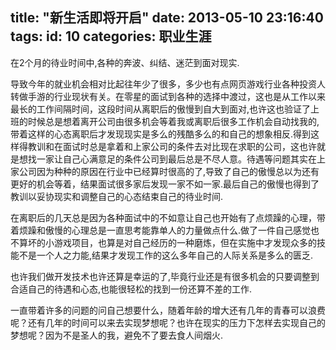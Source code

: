 title: "新生活即将开启"
date: 2013-05-10 23:16:40
tags:
id: 10
categories: 职业生涯
---

在2个月的待业时间中,各种的奔波、纠结、迷茫到面对现实.

导致今年的就业机会相对比起往年少了很多，多少也有点网页游戏行业各种投资人转做手游的行业现状有关。在零星的面试到各种的选择中渡过，这也是从工作以来最长的工作间隔时间，这段时间从离职后的傲慢到自大到面对,也许这也验证了上班的时候总是想着离开公司由很多机会等着我或离职后很多工作机会自动找我的,带着这样的心态离职后才发现现实是多么的残酷多么的和自己的想象相反.得到这样得教训和在面试时总是拿着和上家公司的条件去对比现在求职的公司，这也许就是想找一家让自己心满意足的条件公司到最后总是不尽人意。待遇等问题其实在上家公司因为种种的原因在行业中已经算时很高的了,导致了自己的傲慢总以为还有更好的机会等着，结果面试很多家后发现一家不如一家.最后自己的傲慢也得到了教训以妥协现实和调整自己的心态结束自己的待业时间.

在离职后的几天总是因为各种面试中的不如意让自己也开始有了点烦躁的心理，带着烦躁和傲慢的心理总是一直思考能靠单人的力量做点什么.做了一件自己感觉也不算坏的小游戏项目，也算是对自己经历的一种磨炼，但在实施中才发现众多的技能不是一个人之力能,结果才发现工作的这么多年自己的人际关系是多么的匮乏.

也许我们做开发技术也许还算是幸运的了,毕竟行业还是有很多机会的只要调整到合适自己的待遇和心态,也能很轻松的找到一份还算不差的工作.

一直带着许多的问题的问自己想要什么，随着年龄的增大还有几年的青春可以浪费呢？还有几年的时间可以来去实现梦想呢？也许在现实的压力下怎样去实现自己的梦想呢？因为不是圣人的我，避免不了要去食人间烟火.